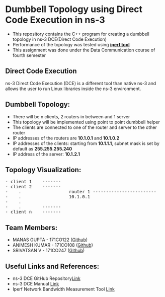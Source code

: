 # Dumbbell Topology using Direct Code Execution in ns-3
- This repository contains the C++ program for creating a dumbbell topology in ns-3 DCE(Direct Code Execution)
- Performance of the topology was tested using [**iperf tool**](https://iperf.fr/)
- This assignment was done under the Data Communication course of fourth semester

## Direct Code Execution
ns-3 Direct Code Execution (DCE) is a different tool than native ns-3 and allows the user to run Linux libraries inside the ns-3 environment.

## Dumbbell Topology:
- There will be n clients, 2 routers in between and 1 server 
- This topology will be implemented using point to point dumbbell helper
- The clients are connected to one of the router and server to the other router
- IP addresses of the routers are **10.1.0.1** and **10.1.0.2**
- IP addresses of the clients: starting from **10.1.1.1**, subnet mask is set by default as **255.255.255.240**
- IP address of the server: **10.1.2.1**

## Topology Visualization:
<pre>
- client 1    -------
- client 2    -------
-    .                  router 1 ------------------------   router 2-----------   server 1 
-    .                  10.1.0.1                            10.1.0.2              10.1.2.1
-    . 
-    .        -------           
- client n    -------
</pre>

## Team Members:
- MANAS GUPTA - 171CO122 ([Github](https://github.com/manas11))
- ANIMESH KUMAR - 171CO108 ([Github](https://github.com/animeshk08))
- SRIVATSAN V - 171CO247 ([Github](https://github.com/SrivatsanV))


## Useful Links and References:
- ns-3 DCE GitHub Repository[Link](https://github.com/direct-code-execution/ns-3-dce)
- ns-3 DCE Manual [Link](https://www.nsnam.org/docs/dce/manual/html/getting-started.html)
- Iperf Network Bandwidth Measurement Tool [Link](https://iperf.fr/)

